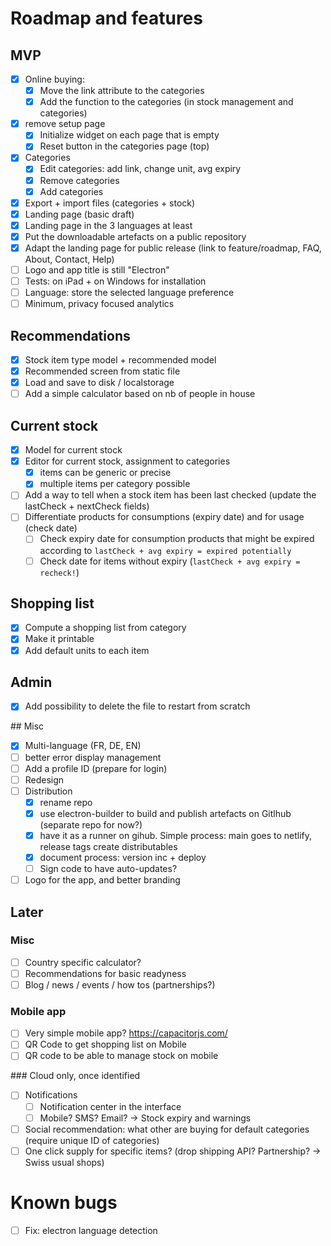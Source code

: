 # Roadmap and features

## MVP

- [x] Online buying: 
    - [x] Move the link attribute to the categories
    - [x] Add the function to the categories (in stock management and categories)
- [x] remove setup page
    - [x] Initialize widget on each page that is empty
    - [x] Reset button in the categories page (top)
- [x] Categories
    - [x] Edit categories: add link, change unit, avg expiry
    - [x] Remove categories
    - [x] Add categories 
- [x] Export + import files (categories + stock)
- [x] Landing page (basic draft)
- [x] Landing page in the 3 languages at least
- [x] Put the downloadable artefacts on a public repository
- [x] Adapt the landing page for public release (link to feature/roadmap, FAQ, About, Contact, Help)
- [ ] Logo and app title is still "Electron"
- [ ] Tests: on iPad + on Windows for installation
- [ ] Language: store the selected language preference
- [ ] Minimum, privacy focused analytics

## Recommendations

- [x] Stock item type model + recommended model
- [x] Recommended screen from static file
- [x] Load and save to disk / localstorage
- [ ] Add a simple calculator based on nb of people in house

## Current stock

- [x] Model for current stock
- [x] Editor for current stock, assignment to categories
    - [x] items can be generic or precise
    - [x] multiple items per category possible
- [ ] Add a way to tell when a stock item has been last checked (update the lastCheck + nextCheck fields)
- [ ] Differentiate products for consumptions (expiry date) and for usage (check date)
    - [ ] Check expiry date for consumption products that might be expired according to `lastCheck + avg expiry = expired potentially`
    - [ ] Check date for items without expiry (`lastCheck + avg expiry = recheck!`)

## Shopping list

- [x] Compute a shopping list from category
- [x] Make it printable
- [x] Add default units to each item

## Admin

- [x] Add possibility to delete the file to restart from scratch

## Misc

- [x] Multi-language (FR, DE, EN)
- [ ] better error display management
- [ ] Add a profile ID (prepare for login)
- [ ] Redesign
- [ ] Distribution
    - [x] rename repo
    - [x] use electron-builder to build and publish artefacts on Gitlhub (separate repo for now?)
    - [x] have it as a runner on gihub. Simple process: main goes to netlify, release tags create distributables
    - [x] document process: version inc + deploy
    - [ ] Sign code to have auto-updates?
- [ ] Logo for the app, and better branding

## Later 

### Misc

- [ ] Country specific calculator?
- [ ] Recommendations for basic readyness
- [ ] Blog / news / events / how tos (partnerships?)

### Mobile app

- [ ] Very simple mobile app? https://capacitorjs.com/
- [ ] QR Code to get shopping list on Mobile 
- [ ] QR code to be able to manage stock on mobile

### Cloud only, once identified

- [ ] Notifications
    - [ ] Notification center in the interface
    - [ ] Mobile? SMS? Email? -> Stock expiry and warnings
- [ ] Social recommendation: what other are buying for default categories (require unique ID of categories)
- [ ] One click supply for specific items? (drop shipping API? Partnership? -> Swiss usual shops)

# Known bugs

- [ ] Fix: electron language detection